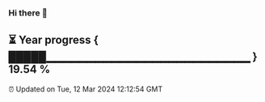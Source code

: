 ### Hi there 👋
⏳ Year progress { █████▁▁▁▁▁▁▁▁▁▁▁▁▁▁▁▁▁▁▁▁▁▁▁▁▁ } 19.54 %
---
⏰ Updated on Tue, 12 Mar 2024 12:12:54 GMT


